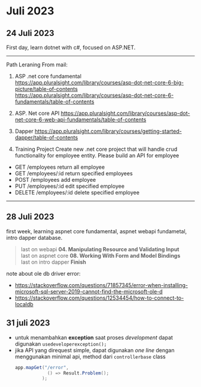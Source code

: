 # Juli 2023
## 24 Juli 2023 

First day, learn dotnet with c#, focused on ASP.NET.

-------
Path Leraning From mail: 
1. ASP .net core fundamental
https://app.pluralsight.com/library/courses/asp-dot-net-core-6-big-picture/table-of-contents
https://app.pluralsight.com/library/courses/asp-dot-net-core-6-fundamentals/table-of-contents

2. ASP. Net core API 
https://app.pluralsight.com/library/courses/asp-dot-net-core-6-web-api-fundamentals/table-of-contents

3. Dapper
https://app.pluralsight.com/library/courses/getting-started-dapper/table-of-contents

4. Training Project
Create new .net core project that will handle crud functionality for employee entity. Please build an API for employee
  - GET /employees return all employee
  - GET /employees/:id return specified employees
  - POST /employees add employee
  - PUT /employees/:id edit specified employee
  - DELETE /employees/:id delete specified employee

------
## 28 Juli 2023
first week, learning aspnet core fundamental, aspnet webapi fundametal, intro dapper database.
> last on webapi **04. Manipulating Resource and Validating Input**  
> last on aspnet core **08. Working With Form and Model Bindings**  
> last on intro dapper **Finish**  

note about ole db driver error: 
- https://stackoverflow.com/questions/71857345/error-when-installing-microsoft-sql-server-2019-cannot-find-the-microsoft-ole-d
- https://stackoverflow.com/questions/12534454/how-to-connect-to-localdb

## 31 juli 2023
- untuk menambahkan **exception** saat proses _development_ dapat digunakan `usedeveloperexception();`
- jika API yang direquest simple, dapat digunakan _one line_ dengan menggunakan minimal api, method dari `controllerbase` class
  ```C#
  app.mapGet("/error",
              () => Result.Problem();
            );
  ```
  
